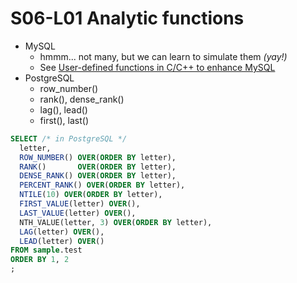 # S06-L01 Analytic functions

* MySQL
  * hmmm... not many, but we can learn to simulate them *(yay!)*
  * See [User-defined functions in C/C++ to enhance MySQL](http://mysql-udf.sourceforge.net/)
* PostgreSQL
  * row_number()
  * rank(), dense_rank()
  * lag(), lead()
  * first(), last()

```sql
SELECT /* in PostgreSQL */
  letter, 
  ROW_NUMBER() OVER(ORDER BY letter),
  RANK()       OVER(ORDER BY letter),
  DENSE_RANK() OVER(ORDER BY letter),
  PERCENT_RANK() OVER(ORDER BY letter),
  NTILE(10) OVER(ORDER BY letter),
  FIRST_VALUE(letter) OVER(),
  LAST_VALUE(letter) OVER(),
  NTH_VALUE(letter, 3) OVER(ORDER BY letter),
  LAG(letter) OVER(),
  LEAD(letter) OVER()
FROM sample.test
ORDER BY 1, 2
;
```
